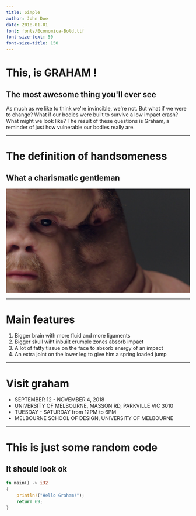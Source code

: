 ```yaml
---
title: Simple
author: John Doe
date: 2018-01-01
font: fonts/Economica-Bold.ttf
font-size-text: 50
font-size-title: 150
---
```


# This, is GRAHAM !
## The most awesome thing you'll ever see
As much as we like to think we're invincible, we're not. But what if we were to change? What if our bodies were built to survive a low impact crash? What might we look like? The result of these questions is Graham, a reminder of just how vulnerable our bodies really are.

--- 

# The definition of handsomeness
## What a charismatic gentleman
![This is graham](examples/assets/graham1.jpg)

---

# Main features
1. Bigger brain with more fluid and more ligaments
2. Bigger skull wiht inbuilt crumple zones absorb impact
3. A lot of fatty tissue on the face to absorb energy of an impact
4. An extra joint on the lower leg to give him a spring loaded jump

---

# Visit graham
-  SEPTEMBER 12 - NOVEMBER 4, 2018
-  UNIVERSITY OF MELBOURNE, MASSON RD, PARKVILLE VIC 3010
-  TUESDAY - SATURDAY from 12PM to 6PM
-  MELBOURNE SCHOOL OF DESIGN, UNIVERSITY OF MELBOURNE
---

# This is just some random code
## It should look ok
```rust
fn main() -> i32
{
	println!("Hello Graham!");
	return 69;
}
```